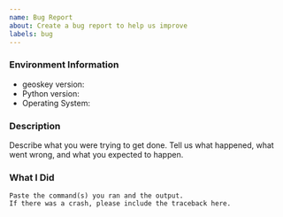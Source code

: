 ```yaml
---
name: Bug Report
about: Create a bug report to help us improve
labels: bug
---
```


<!-- Please search existing issues to avoid creating duplicates. -->

### Environment Information

-   geoskey version:
-   Python version:
-   Operating System:

### Description

Describe what you were trying to get done.
Tell us what happened, what went wrong, and what you expected to happen.

### What I Did

```
Paste the command(s) you ran and the output.
If there was a crash, please include the traceback here.
```
